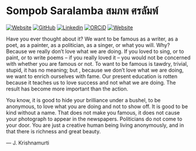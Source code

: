 # Sompob Saralamba   สมภพ ศรลัมพ์

[![Website](https://img.shields.io/badge/Website-sakngoi.com-blue?style=flat-square&logo=Google%20Earth&logoColor=white&link=https://sakngoi.com)](https://sakngoi.com)
[![GitHub](https://img.shields.io/badge/GitHub-slphyx-blue?style=flat-square&logo=GitHub&logoColor=white&link=https://github.com/slphyx)](https://github.com/slphyx)
[![Linkedin](https://img.shields.io/badge/LinkedIn-saralamba-blue?style=flat-square&logo=Linkedin&logoColor=white&link=https://www.linkedin.com/in/saralamba)](https://www.linkedin.com/in/saralamba)
[![ORCiD](https://img.shields.io/badge/ORCiD-0000--0002--5460--8447-blue?style=flat-square&logo=ORCiD&logoColor=white&link=https://orcid.org/0000-0002-5460-8447)](https://orcid.org/0000-0002-5460-8447)
[![Website](https://img.shields.io/badge/CV-Sompob%20Saralamba's%20CV-blue?style=flat-square&logo=Google%20Earth&logoColor=white&link=https://slphyx.github.io)](https://slphyx.github.io)

Have you ever thought about it? We want to be famous as a writer, as a poet, as a painter, as a politician, as a singer, or what you will. Why? Because we really don’t love what we are doing. If you loved to sing, or to paint, or to write poems – if you really loved it – you would not be concerned with whether you are famous or not. To want to be famous is tawdry, trivial, stupid, it has no meaning; but , because we don’t love what we are doing, we want to enrich ourselves with fame. Our present education is rotten because it teaches us to love success and not what we are doing. The result has become more important than the action.

You know, it is good to hide your brilliance under a bushel, to be anonymous, to love what you are doing and not to show off. It is good to be kind without a name. That does not make you famous, it does not cause your photograph to appear in the newspapers. Politicians do not come to your door. You are just a creative human being living anonymously, and in that there is richness and great beauty.

— J. Krishnamurti


<!--
**slphyx/slphyx** is a ✨ _special_ ✨ repository because its `README.md` (this file) appears on your GitHub profile.

Here are some ideas to get you started:

- 🔭 I’m currently working on ...
- 🌱 I’m currently learning ...
- 👯 I’m looking to collaborate on ...
- 🤔 I’m looking for help with ...
- 💬 Ask me about ...
- 📫 How to reach me: ...
- 😄 Pronouns: ...
- ⚡ Fun fact: ...
-->

